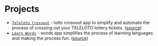 # Projects

* [`Teleloto Crossout`][teleloto-public] - lotto crossout app to simplify and automate the process of crossing out your TELELOTO lottery tickets. ([source][teleloto-source])
* [`Learn Words`][learn-words-public] - words app simplifies the process of learning languages and making the process fun.
 ([source][learn-words-source])

[teleloto-public]: https://edvinasjurele.github.io/teleloto-crossout/
[teleloto-source]: https://github.com/edvinasjurele/teleloto-crossout
[learn-words-public]: https://edvinasjurele.github.io/learn-words/
[learn-words-source]: https://github.com/edvinasjurele/learn-words
[react-project-starter-source]: https://github.com/edvinasjurele/react-project-starter
